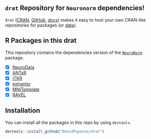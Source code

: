 
## `drat` Repository for `Neuronorm` dependencies!

`drat` ([CRAN](https://cran.r-project.org/package=drat), [GitHub](https://github.com/eddelbuettel/drat), [docs](https://eddelbuettel.github.io/drat)) makes it easy to host your own CRAN-like repositories for packages (or [data](https://journal.r-project.org/archive/2017/RJ-2017-026/index.html)).

## R Packages in this drat

This repository contains the dependencies version of the [`NeuroNorm`](https://github.com/DavidPayares/neuronorm) package.
- [x] [NeuroData](https://github.com/DavidPayares/neurodata)
- [x] [ANTsR](https://github.com/stnava/ANTsR/releases/)
- [x] [ITKR](https://github.com/stnava/ITKR)
- [x] [extrantsr](https://github.com/muschellij2/extrantsr/releases/)
- [x] [MNITemplate](https://github.com/Jfortin1/MNITemplate)
- [x] [RAVEL](https://github.com/Jfortin1/RAVEL)

## Installation

You can install all the packages in this repo by using `devtools`.

``` r
devtools::install_github("DavidPayares/drat")
```
